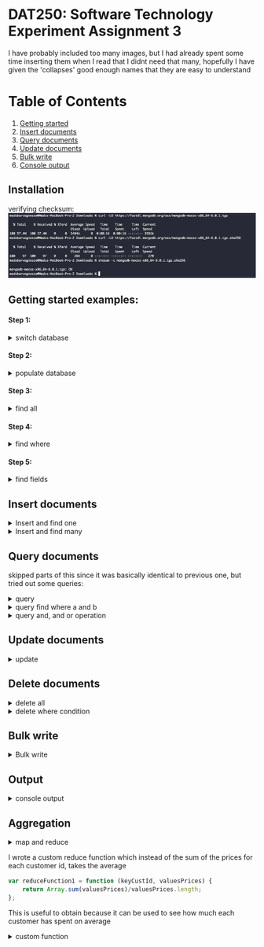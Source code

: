 # DAT250: Software Technology Experiment Assignment 3

I have probably included too many images, but I had already spent some time inserting them when I read that I didnt need 
that many, hopefully I have given the 'collapses' good enough names that they are easy to understand

# Table of Contents
1. [Getting started](#getting-started-examples)
2. [Insert documents](#insert-documents)
3. [Query documents](#query-documents)
4. [Update documents](#update-documents)
5. [Bulk write](#bulk-write)
6. [Console output](#output)
## Installation
verifying checksum:
![img_1.png](images/verify_checksum.png)

## Getting started examples:

#### Step 1:

<details><summary>switch database</summary>
<img src="images/switch_database.png" alt="">
</details>

#### Step 2:

<details><summary>populate database</summary>
<img src="images/populate_database.png" alt="">
</details>

#### Step 3:

<details><summary>find all</summary>
<img src="images/find_all.png" alt="">
</details>

#### Step 4:

<details><summary>find where</summary>
<img src="images/find_where.png" alt="">
</details>

#### Step 5:

<details><summary>find fields</summary>
<img src="images/find_fields.png" alt="">
</details>

## Insert documents


<details><summary>Insert and find one</summary>
<img src="images/insert_and_find.png" alt="">
</details>

<details><summary>Insert and find many</summary>
<img src="images/insert_and_find_many.png" alt="">
</details>

## Query documents

skipped parts of this since it was basically identical to previous one, but tried out some queries:

<details><summary>query</summary>
<img src="images/query.png" alt="">
</details>
<details><summary>query find where a and b</summary>
<img src="images/query_lt.png" alt="">
</details>
<details><summary>query and, and or operation</summary>
<img src="images/query_and_or.png" alt="">
</details>

## Update documents

<details><summary>update</summary>
<img src="images/update.png" alt="">
</details>

## Delete documents

<details><summary>delete all</summary>
<img src="images/delete_all.png" alt="">
</details>
<details><summary>delete where condition</summary>
<img src="images/delete_where.png" alt="">
</details>

## Bulk write

<details><summary>Bulk write</summary>
<img src="images/bulk_write.png" alt="">
</details>

## Output
<details><summary>
console output
</summary>

    test> db.inventory.insertOne()
    test> db.inventory.insertOne({item: "canvas", qty: 100, tags: ["cotton"], size:{h:28, w:35.5, uom: "cm"}})
    {
      acknowledged: true,
      insertedId: ObjectId("632ca5e9035b0ec9ff08513a")
    }
    test> db.inventory.find({item:"canvas"})
    [
      {
        _id: ObjectId("632ca5e9035b0ec9ff08513a"),
        item: 'canvas',
        qty: 100,
        tags: [ 'cotton' ],
        size: { h: 28, w: 35.5, uom: 'cm' }
      }
    ]
    test> db.inventory.insertMany([
    ...    { item: "journal", qty: 25, tags: ["blank", "red"], size: { h: 14, w: 21, uom: "cm" } },
    ...    { item: "mat", qty: 85, tags: ["gray"], size: { h: 27.9, w: 35.5, uom: "cm" } },
    ...    { item: "mousepad", qty: 25, tags: ["gel", "blue"], size: { h: 19, w: 22.85, uom: "cm" } }
    ... ])
    {
      acknowledged: true,
      insertedIds: {
        '0': ObjectId("632ca682035b0ec9ff08513b"),
        '1': ObjectId("632ca682035b0ec9ff08513c"),
        '2': ObjectId("632ca682035b0ec9ff08513d")
      }
    }
    test> dfb.inventory.find({})
    ReferenceError: dfb is not defined
    test> db.inventory.find({})
    [
      {
        _id: ObjectId("632ca5e9035b0ec9ff08513a"),
        item: 'canvas',
        qty: 100,
        tags: [ 'cotton' ],
        size: { h: 28, w: 35.5, uom: 'cm' }
      },
      {
        _id: ObjectId("632ca682035b0ec9ff08513b"),
        item: 'journal',
        qty: 25,
        tags: [ 'blank', 'red' ],
        size: { h: 14, w: 21, uom: 'cm' }
      },
      {
        _id: ObjectId("632ca682035b0ec9ff08513c"),
        item: 'mat',
        qty: 85,
        tags: [ 'gray' ],
        size: { h: 27.9, w: 35.5, uom: 'cm' }
      },
      {
        _id: ObjectId("632ca682035b0ec9ff08513d"),
        item: 'mousepad',
        qty: 25,
        tags: [ 'gel', 'blue' ],
        size: { h: 19, w: 22.85, uom: 'cm' }
      }
    ]
    test> [
    ...     { "item": "journal", "qty": 25, "size": { "h": 14, "w": 21, "uom": "cm" }, "status": "A" },
    ...     { "item": "notebook", "qty": 50, "size": { "h": 8.5, "w": 11, "uom": "in" }, "status": "A" },
    ...     { "item": "paper", "qty": 100, "size": { "h": 8.5, "w": 11, "uom": "in" }, "status": "D" },
    ...     { "item": "planner", "qty": 75, "size": { "h": 22.85, "w": 30, "uom": "cm" }, "status": "D" },
    ...     { "item": "postcard", "qty": 45, "size": { "h": 10, "w": 15.25, "uom": "cm" }, "status": "A" }
    ... ]
    [
      {
        item: 'journal',
        qty: 25,
        size: { h: 14, w: 21, uom: 'cm' },
        status: 'A'
      },
      {
        item: 'notebook',
        qty: 50,
        size: { h: 8.5, w: 11, uom: 'in' },
        status: 'A'
      },
      {
        item: 'paper',
        qty: 100,
        size: { h: 8.5, w: 11, uom: 'in' },
        status: 'D'
      },
      {
        item: 'planner',
        qty: 75,
        size: { h: 22.85, w: 30, uom: 'cm' },
        status: 'D'
      },
      {
        item: 'postcard',
        qty: 45,
        size: { h: 10, w: 15.25, uom: 'cm' },
        status: 'A'
      }
    ]
    test> test.inventory
    ReferenceError: test is not defined
    test> db.insertMany([)
    Uncaught:
    SyntaxError: Unexpected token (1:15)
    
    > 1 | db.insertMany([)
        |                ^
      2 |
    
    test> ...     { "item": "journal", "qty": 25, "size": { "h": 14, "w": 21, "uom": "cm" }, "status": "A" },
    Uncaught:
    SyntaxError: Unexpected token (1:0)
    
    > 1 | ...     { "item": "journal", "qty": 25, "size": { "h": 14, "w": 21, "uom": "cm" }, "status": "A" },
        | ^
      2 |
    
    test> ...     { "item": "notebook", "qty": 50, "size": { "h": 8.5, "w": 11, "uom": "in" }, "status": "A" },
    Uncaught:
    SyntaxError: Unexpected token (1:0)
    
    > 1 | ...     { "item": "notebook", "qty": 50, "size": { "h": 8.5, "w": 11, "uom": "in" }, "status": "A" },
        | ^
      2 |
    
    test> ...     { "item": "paper", "qty": 100, "size": { "h": 8.5, "w": 11, "uom": "in" }, "status": "D" },
    Uncaught:
    SyntaxError: Unexpected token (1:0)
    
    > 1 | ...     { "item": "paper", "qty": 100, "size": { "h": 8.5, "w": 11, "uom": "in" }, "status": "D" },
        | ^
      2 |
    
    test> ...     { "item": "planner", "qty": 75, "size": { "h": 22.85, "w": 30, "uom": "cm" }, "status": "D" },
    Uncaught:
    SyntaxError: Unexpected token (1:0)
    
    > 1 | ...     { "item": "planner", "qty": 75, "size": { "h": 22.85, "w": 30, "uom": "cm" }, "status": "D" },
        | ^
      2 |
    
    test> ...     { "item": "postcard", "qty": 45, "size": { "h": 10, "w": 15.25, "uom": "cm" }, "status": "A" }
    Uncaught:
    SyntaxError: Unexpected token (1:0)
    
    > 1 | ...     { "item": "postcard", "qty": 45, "size": { "h": 10, "w": 15.25, "uom": "cm" }, "status": "A" }
        | ^
      2 |
    
    test> db.insertMany([
    ... ...     { "item": "journal", "qty": 25, "size": { "h": 14, "w": 21, "uom": "cm" }, "status": "A" },
    ... ...     { "item": "notebook", "qty": 50, "size": { "h": 8.5, "w": 11, "uom": "in" }, "status": "A" },
    ... ...     { "item": "paper", "qty": 100, "size": { "h": 8.5, "w": 11, "uom": "in" }, "status": "D" },
    ... ...     { "item": "planner", "qty": 75, "size": { "h": 22.85, "w": 30, "uom": "cm" }, "status": "D" },
    ... ...     { "item": "postcard", "qty": 45, "size": { "h": 10, "w": 15.25, "uom": "cm" }, "status": "A" }
    ... ... ])
    Uncaught:
    SyntaxError: Unexpected token, expected "," (7:0)
    
      5 | ...     { "item": "planner", "qty": 75, "size": { "h": 22.85, "w": 30, "uom": "cm" }, "status": "D" },
      6 | ...     { "item": "postcard", "qty": 45, "size": { "h": 10, "w": 15.25, "uom": "cm" }, "status": "A" }
    > 7 | ... ])
        | ^
      8 |
    
    test> db.inventory.insertMany([
    ... ...     { "item": "journal", "qty": 25, "size": { "h": 14, "w": 21, "uom": "cm" }, "status": "A" },
    ... ...     { "item": "notebook", "qty": 50, "size": { "h": 8.5, "w": 11, "uom": "in" }, "status": "A" },
    ... ...     { "item": "paper", "qty": 100, "size": { "h": 8.5, "w": 11, "uom": "in" }, "status": "D" },
    ... ...     { "item": "planner", "qty": 75, "size": { "h": 22.85, "w": 30, "uom": "cm" }, "status": "D" },
    ... ...     { "item": "postcard", "qty": 45, "size": { "h": 10, "w": 15.25, "uom": "cm" }, "status": "A" }
    ... ... ])
    Uncaught:
    SyntaxError: Unexpected token, expected "," (7:0)
    
      5 | ...     { "item": "planner", "qty": 75, "size": { "h": 22.85, "w": 30, "uom": "cm" }, "status": "D" },
      6 | ...     { "item": "postcard", "qty": 45, "size": { "h": 10, "w": 15.25, "uom": "cm" }, "status": "A" }
    > 7 | ... ])
        | ^
      8 |
    
    test> db.insertMany([ ...     { "item": "journal", "qty": 25, "size": { "h": 14, "w": 21, "uom": "cm" }, "status": "A" }, ...     { "item": "notebook", "qty": 50, "size": { "h": 8.5, "w": 11, "uom": "in" }, "status": "A" }, ...     { "item": "paper", "qty": 100, "size": { "h": 8.5, "w": 11, "uom": "in" }, "status": "D" }, ...     { "item": "planner", "qty": 75, "size": { "h": 22.85, "w": 30, "uom": "cm" }, "status": "D" }, ...     { "item": "postcard", "qty": 45, "size": { "h": 10, "w": 15.25, "uom": "cm" }, "statu
    Uncaught:
    SyntaxError: Unterminated string constant. (1:508)
    
    > 1 | db.insertMany([ ...     { "item": "journal", "qty": 25, "size": { "h": 14, "w": 21, "uom": "cm" }, "status": "A" }, ...     { "item": "notebook", "qty": 50, "size": { "h": 8.5, "w": 11, "uom": "in" }, "status": "A" }, ...     { "item": "paper", "qty": 100, "size": { "h": 8.5, "w": 11, "uom": "in" }, "status": "D" }, ...     { "item": "planner", "qty": 75, "size": { "h": 22.85, "w": 30, "uom": "cm" }, "status": "D" }, ...     { "item": "postcard", "qty": 45, "size": { "h": 10, "w": 15.25, "uom": "cm" }, "statu
        |                                                                                                                                                                                                                                                                                                                                                                                                                                                                                                                             ^
      2 |
    
    test> db.inventory.insertMany([
    ...     { "item": "journal", "qty": 25, "size": { "h": 14, "w": 21, "uom": "cm" }, "status": "A" },
    ...     { "item": "notebook", "qty": 50, "size": { "h": 8.5, "w": 11, "uom": "in" }, "status": "A" },
    ...     { "item": "paper", "qty": 100, "size": { "h": 8.5, "w": 11, "uom": "in" }, "status": "D" },
    ...     { "item": "planner", "qty": 75, "size": { "h": 22.85, "w": 30, "uom": "cm" }, "status": "D" },
    ...     { "item": "postcard", "qty": 45, "size": { "h": 10, "w": 15.25, "uom": "cm" }, "status": "A" }
    ... ])
    {
      acknowledged: true,
      insertedIds: {
        '0': ObjectId("632ca8df035b0ec9ff08513e"),
        '1': ObjectId("632ca8df035b0ec9ff08513f"),
        '2': ObjectId("632ca8df035b0ec9ff085140"),
        '3': ObjectId("632ca8df035b0ec9ff085141"),
        '4': ObjectId("632ca8df035b0ec9ff085142")
      }
    }
    test> db.inventory.find({})
    [
      {
        _id: ObjectId("632ca5e9035b0ec9ff08513a"),
        item: 'canvas',
        qty: 100,
        tags: [ 'cotton' ],
        size: { h: 28, w: 35.5, uom: 'cm' }
      },
      {
        _id: ObjectId("632ca682035b0ec9ff08513b"),
        item: 'journal',
        qty: 25,
        tags: [ 'blank', 'red' ],
        size: { h: 14, w: 21, uom: 'cm' }
      },
      {
        _id: ObjectId("632ca682035b0ec9ff08513c"),
        item: 'mat',
        qty: 85,
        tags: [ 'gray' ],
        size: { h: 27.9, w: 35.5, uom: 'cm' }
      },
      {
        _id: ObjectId("632ca682035b0ec9ff08513d"),
        item: 'mousepad',
        qty: 25,
        tags: [ 'gel', 'blue' ],
        size: { h: 19, w: 22.85, uom: 'cm' }
      },
      {
        _id: ObjectId("632ca8df035b0ec9ff08513e"),
        item: 'journal',
        qty: 25,
        size: { h: 14, w: 21, uom: 'cm' },
        status: 'A'
      },
      {
        _id: ObjectId("632ca8df035b0ec9ff08513f"),
        item: 'notebook',
        qty: 50,
        size: { h: 8.5, w: 11, uom: 'in' },
        status: 'A'
      },
      {
        _id: ObjectId("632ca8df035b0ec9ff085140"),
        item: 'paper',
        qty: 100,
        size: { h: 8.5, w: 11, uom: 'in' },
        status: 'D'
      },
      {
        _id: ObjectId("632ca8df035b0ec9ff085141"),
        item: 'planner',
        qty: 75,
        size: { h: 22.85, w: 30, uom: 'cm' },
        status: 'D'
      },
      {
        _id: ObjectId("632ca8df035b0ec9ff085142"),
        item: 'postcard',
        qty: 45,
        size: { h: 10, w: 15.25, uom: 'cm' },
        status: 'A'
      }
    ]
    test> db.inventory.find({status: {$in: ["A","D"]}})
    [
      {
        _id: ObjectId("632ca8df035b0ec9ff08513e"),
        item: 'journal',
        qty: 25,
        size: { h: 14, w: 21, uom: 'cm' },
        status: 'A'
      },
      {
        _id: ObjectId("632ca8df035b0ec9ff08513f"),
        item: 'notebook',
        qty: 50,
        size: { h: 8.5, w: 11, uom: 'in' },
        status: 'A'
      },
      {
        _id: ObjectId("632ca8df035b0ec9ff085140"),
        item: 'paper',
        qty: 100,
        size: { h: 8.5, w: 11, uom: 'in' },
        status: 'D'
      },
      {
        _id: ObjectId("632ca8df035b0ec9ff085141"),
        item: 'planner',
        qty: 75,
        size: { h: 22.85, w: 30, uom: 'cm' },
        status: 'D'
      },
      {
        _id: ObjectId("632ca8df035b0ec9ff085142"),
        item: 'postcard',
        qty: 45,
        size: { h: 10, w: 15.25, uom: 'cm' },
        status: 'A'
      }
    ]
    test> db.inventory.find({status: "A", qty: {$lt:30}})
    [
      {
        _id: ObjectId("632ca8df035b0ec9ff08513e"),
        item: 'journal',
        qty: 25,
        size: { h: 14, w: 21, uom: 'cm' },
        status: 'A'
      }
    ]
    test> db.inventory.find({ status: "A", $or: [ { qty: { $lt: 30 } }, { item: /^p/ } ] })
    [
      {
        _id: ObjectId("632ca8df035b0ec9ff08513e"),
        item: 'journal',
        qty: 25,
        size: { h: 14, w: 21, uom: 'cm' },
        status: 'A'
      },
      {
        _id: ObjectId("632ca8df035b0ec9ff085142"),
        item: 'postcard',
        qty: 45,
        size: { h: 10, w: 15.25, uom: 'cm' },
        status: 'A'
      }
    ]
    test> db.inventory.insertMany( [
    ...    { item: "canvas", qty: 100, size: { h: 28, w: 35.5, uom: "cm" }, status: "A" },
    ...    { item: "journal", qty: 25, size: { h: 14, w: 21, uom: "cm" }, status: "A" },
    ...    { item: "mat", qty: 85, size: { h: 27.9, w: 35.5, uom: "cm" }, status: "A" },
    ...    { item: "mousepad", qty: 25, size: { h: 19, w: 22.85, uom: "cm" }, status: "P" },
    ...    { item: "notebook", qty: 50, size: { h: 8.5, w: 11, uom: "in" }, status: "P" },
    ...    { item: "paper", qty: 100, size: { h: 8.5, w: 11, uom: "in" }, status: "D" },
    ...    { item: "planner", qty: 75, size: { h: 22.85, w: 30, uom: "cm" }, status: "D" },
    ...    { item: "postcard", qty: 45, size: { h: 10, w: 15.25, uom: "cm" }, status: "A" },
    ...    { item: "sketchbook", qty: 80, size: { h: 14, w: 21, uom: "cm" }, status: "A" },
    ...    { item: "sketch pad", qty: 95, size: { h: 22.85, w: 30.5, uom: "cm" }, status: "A" }
    ... ] );
    {
      acknowledged: true,
      insertedIds: {
        '0': ObjectId("632caa8c035b0ec9ff085143"),
        '1': ObjectId("632caa8c035b0ec9ff085144"),
        '2': ObjectId("632caa8c035b0ec9ff085145"),
        '3': ObjectId("632caa8c035b0ec9ff085146"),
        '4': ObjectId("632caa8c035b0ec9ff085147"),
        '5': ObjectId("632caa8c035b0ec9ff085148"),
        '6': ObjectId("632caa8c035b0ec9ff085149"),
        '7': ObjectId("632caa8c035b0ec9ff08514a"),
        '8': ObjectId("632caa8c035b0ec9ff08514b"),
        '9': ObjectId("632caa8c035b0ec9ff08514c")
      }
    }
    test> db.inventory.updateOne(
    ...    { item: "paper" },
    ...    {
    ...      $set: { "size.uom": "cm", status: "P" },
    ...      $currentDate: { lastModified: true }
    ...    }
    ... )
    {
      acknowledged: true,
      insertedId: null,
      matchedCount: 1,
      modifiedCount: 1,
      upsertedCount: 0
    }
    test> db.inventory.updateMany(
    ...    { "qty": { $lt: 50 } },
    ...    {
    ...      $set: { "size.uom": "in", status: "P" },
    ...      $currentDate: { lastModified: true }
    ...    }
    ... )
    {
      acknowledged: true,
      insertedId: null,
      matchedCount: 7,
      modifiedCount: 7,
      upsertedCount: 0
    }
    test> db.inventory.replaceOne(
    ...    { item: "paper" },
    ...    { item: "paper", instock: [ { warehouse: "A", qty: 60 }, { warehouse: "B", qty: 40 } ] }
    ... )
    {
      acknowledged: true,
      insertedId: null,
      matchedCount: 1,
      modifiedCount: 1,
      upsertedCount: 0
    }
    test> db.inventory.deleteMany({})
    { acknowledged: true, deletedCount: 19 }
    test> db.inventory.findMany({})
    TypeError: db.inventory.findMany is not a function
    test> db.inventory.find({})
    
    test> db.inventory.insertMany( [
    ...    { item: "journal", qty: 25, size: { h: 14, w: 21, uom: "cm" }, status: "A" },
    ...    { item: "notebook", qty: 50, size: { h: 8.5, w: 11, uom: "in" }, status: "P" },
    ...    { item: "paper", qty: 100, size: { h: 8.5, w: 11, uom: "in" }, status: "D" },
    ...    { item: "planner", qty: 75, size: { h: 22.85, w: 30, uom: "cm" }, status: "D" },
    ...    { item: "postcard", qty: 45, size: { h: 10, w: 15.25, uom: "cm" }, status: "A" },
    ... ] );
    {
      acknowledged: true,
      insertedIds: {
        '0': ObjectId("632cab97035b0ec9ff08514d"),
        '1': ObjectId("632cab97035b0ec9ff08514e"),
        '2': ObjectId("632cab97035b0ec9ff08514f"),
        '3': ObjectId("632cab97035b0ec9ff085150"),
        '4': ObjectId("632cab97035b0ec9ff085151")
      }
    }
    test> db.inventory.deleteMany(){
    Uncaught:
    SyntaxError: Missing semicolon. (1:25)
    
    > 1 | db.inventory.deleteMany(){
        |                          ^
      2 |
    
    test> db.inventory.deleteMany({status:"A"})
    { acknowledged: true, deletedCount: 2 }
    test> db.inventory.find({})
    [
      {
        _id: ObjectId("632cab97035b0ec9ff08514e"),
        item: 'notebook',
        qty: 50,
        size: { h: 8.5, w: 11, uom: 'in' },
        status: 'P'
      },
      {
        _id: ObjectId("632cab97035b0ec9ff08514f"),
        item: 'paper',
        qty: 100,
        size: { h: 8.5, w: 11, uom: 'in' },
        status: 'D'
      },
      {
        _id: ObjectId("632cab97035b0ec9ff085150"),
        item: 'planner',
        qty: 75,
        size: { h: 22.85, w: 30, uom: 'cm' },
        status: 'D'
      }
    ]
    test> try {
    ...    db.pizzas.bulkWrite( [
    ...       { insertOne: { document: { _id: 3, type: "beef", size: "medium", price: 6 } } },
    ...       { insertOne: { document: { _id: 4, type: "sausage", size: "large", price: 10 } } },
    ...       { updateOne: {
    ...          filter: { type: "cheese" },
    ...          update: { $set: { price: 8 } }
    ...       } },
    ...       { deleteOne: { filter: { type: "pepperoni"} } },
    ...       { replaceOne: {
    ...          filter: { type: "vegan" },
    ...          replacement: { type: "tofu", size: "small", price: 4 }
    ...       } }
    ...    ] )
    ... } catch( error ) {
    ...    print( error )
    ... }
    {
      acknowledged: true,
      insertedCount: 2,
      insertedIds: { '0': 3, '1': 4 },
      matchedCount: 0,
      modifiedCount: 0,
      deletedCount: 0,
      upsertedCount: 0,
      upsertedIds: {}
    }
    test>

</details>

## Aggregation
<details>
<summary>map and reduce</summary>
<img src="images/map_reduce.png" alt="">
</details>

I wrote a custom reduce function which instead of the sum of the prices for each customer id, takes the average
````javascript
var reduceFunction1 = function (keyCustId, valuesPrices) { 
    return Array.sum(valuesPrices)/valuesPrices.length; 
};
````
This is useful to obtain because it can be used to see how much each customer has spent on average
<details>
<summary>custom function</summary>
<img src="images/custom_map_reduce.png" alt="">
</details>

